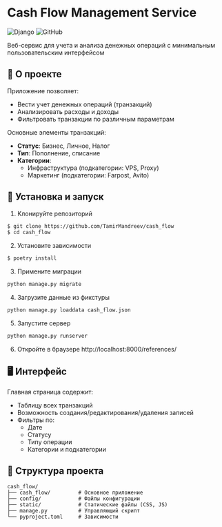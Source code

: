 # Cash Flow Management Service

![Django](https://img.shields.io/badge/Django-092E20?style=for-the-badge&logo=django&logoColor=white)
![GitHub](https://img.shields.io/badge/GitHub-100000?style=for-the-badge&logo=github&logoColor=white)

Веб-сервис для учета и анализа денежных операций с минимальным пользовательским интерфейсом

## 📌 О проекте

Приложение позволяет: 
- Вести учет денежных операций (транзакций)
- Анализировать расходы и доходы 
- Фильтровать транзакции по различным параметрам 

Основные элементы транзакций: 
- **Статус**: Бизнес, Личное, Налог 
- **Тип**: Пополнение, списание 
- **Категории**:
  - Инфраструктура (подкатегории: VPS, Proxy)
  - Маркетинг (подкатегории: Farpost, Avito)

## 🚀 Установка и запуск
1. Клонируйте репозиторий 
```bash
$ git clone https://github.com/TamirMandreev/cash_flow
$ cd cash_flow
```
2. Установите зависимости 
```bash
$ poetry install
```
3. Примените миграции 
```bash
python manage.py migrate
```
4. Загрузите данные из фикстуры 
```bash
python manage.py loaddata cash_flow.json
```
5. Запустите сервер 
```bash
python manage.py runserver
```
6. Откройте в браузере http://localhost:8000/references/

## 🖥️ Интерфейс
Главная страница содержит:
- Таблицу всех транзакций
- Возможность создания/редактирования/удаления записей 
- Фильтры по:
  - Дате 
  - Статусу 
  - Типу операции 
  - Категории и подкатегории
  
## 📂 Структура проекта
```text
cash_flow/
├── cash_flow/         # Основное приложение
├── config/            # Файлы конфигурации
├── static/            # Статические файлы (CSS, JS)
├── manage.py          # Управляющий скрипт
└── pyproject.toml     # Зависимости
```
